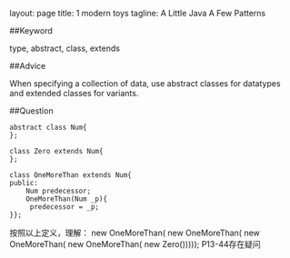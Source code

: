 layout: page 
title: 1 modern toys
tagline: A Little Java A Few Patterns

##Keyword

type, abstract, class, extends

##Advice

When specifying a collection of data, use abstract classes for datatypes and extended classes for variants. 

##Question

    abstract class Num{
    };

    class Zero extends Num{
    };

    class OneMoreThan extends Num{
    public:
      	Num predecessor;
      	OneMoreThan(Num _p){
	     predecessor = _p;
	}};

   
   按照以上定义，理解：
   new OneMoreThan(
	     new OneMoreThan(
	         new OneMoreThan(
		       new OneMoreThan(
			         new Zero()))));
P13-44存在疑问
